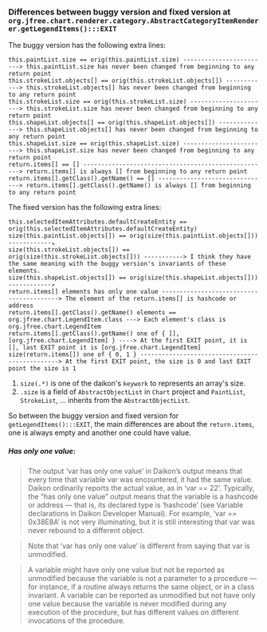 ### Differences between buggy version and fixed version at `org.jfree.chart.renderer.category.AbstractCategoryItemRenderer.getLegendItems():::EXIT`

The buggy version has the following extra lines:  
```
this.paintList.size == orig(this.paintList.size) ------------------------> this.paintList.size has never been changed from beginning to any return point
this.strokeList.objects[] == orig(this.strokeList.objects[]) ------------> this.strokeList.objects[] has never been changed from beginning to any return point
this.strokeList.size == orig(this.strokeList.size) ----------------------> this.strokeList.size has never been changed from beginning to any return point
this.shapeList.objects[] == orig(this.shapeList.objects[]) --------------> this.shapeList.objects[] has never been changed from beginning to any return point
this.shapeList.size == orig(this.shapeList.size) ------------------------> this.shapeList.size has never been changed from beginning to any return point
return.items[] == [] ----------------------------------------------------> return.items[] is always [] from beginning to any return point
return.items[].getClass().getName() == [] -------------------------------> return.items[].getClass().getName() is always [] from beginning to any return point
```
The fixed version has the following extra lines:  
```
this.selectedItemAttributes.defaultCreateEntity == orig(this.selectedItemAttributes.defaultCreateEntity)
size(this.paintList.objects[]) == orig(size(this.paintList.objects[])) ------------↘
size(this.strokeList.objects[]) == orig(size(this.strokeList.objects[])) -----------> I think they have the same meaning with the buggy version's invariants of these elements.
size(this.shapeList.objects[]) == orig(size(this.shapeList.objects[])) ------------↗
return.items[] elements has only one value -----------------------------------------> The element of the return.items[] is hashcode or address
return.items[].getClass().getName() elements == org.jfree.chart.LegendItem.class ---> Each element's class is org.jfree.chart.LegendItem
return.items[].getClass().getName() one of { [], [org.jfree.chart.LegendItem] } ----> At the first EXIT point, it is [], last EXIT point it is [org.jfree.chart.LegendItem]
size(return.items[]) one of { 0, 1 } -----------------------------------------------> At the first EXIT point, the size is 0 and last EXIT point the size is 1
```

1. `size(.*)` is one of the daikon's `keywork` to represents an array's size.  
2. `.size` is a field of `AbstractObjectList` in `Chart` project and `PaintList`, `StrokeList`, ... inherits from the `AbstractObjectList`.  

So between the buggy version and fixed version for `getLegendItems():::EXIT`, the main differences are about the `return.items`, one is always empty and another one could have value.   

##### Has only one value:
>The output ‘var has only one value’ in Daikon’s output means that every time that variable var was encountered, it had the same value. Daikon ordinarily reports the actual value, as in ‘var == 22’. Typically, the “has only one value” output means that the variable is a hashcode or address — that is, its declared type is ‘hashcode’ (see Variable declarations in Daikon Developer Manual). For example, ‘var == 0x38E8A’ is not very illuminating, but it is still interesting that var was never rebound to a different object.

>Note that ‘var has only one value’ is different from saying that var is unmodified.

>A variable might have only one value but not be reported as unmodified because the variable is not a parameter to a procedure — for instance, if a routine always returns the same object, or in a class invariant. A variable can be reported as unmodified but not have only one value because the variable is never modified during any execution of the procedure, but has different values on different invocations of the procedure.
